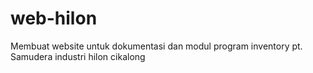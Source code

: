 # web-hilon
Membuat website untuk dokumentasi dan modul program inventory pt. Samudera industri hilon cikalong
